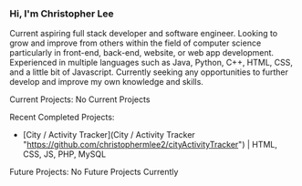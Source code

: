 ### Hi, I'm Christopher Lee

Current aspiring full stack developer and software engineer. Looking to grow and improve from others within the field of computer science particularly in front-end, back-end, website, or web app development. Experienced in multiple languages such as Java, Python, C++, HTML, CSS, and a little bit of Javascript. Currently seeking any opportunities to further develop and improve my own knowledge and skills.

Current Projects:
No Current Projects

Recent Completed Projects:
* [City / Activity Tracker](City / Activity Tracker "https://github.com/christophermlee2/cityActivityTracker") | HTML, CSS, JS, PHP, MySQL

Future Projects:
No Future Projects Currently

